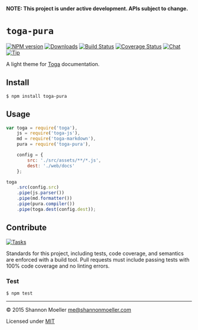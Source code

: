 **NOTE: This project is under active development. APIs subject to change.**

# `toga-pura`

[![NPM version][npm-img]][npm-url] [![Downloads][downloads-img]][npm-url] [![Build Status][travis-img]][travis-url] [![Coverage Status][coveralls-img]][coveralls-url] [![Chat][gitter-img]][gitter-url] [![Tip][amazon-img]][amazon-url]

A light theme for [Toga](http://togajs.github.io) documentation.

## Install

    $ npm install toga-pura

## Usage

```js
var toga = require('toga'),
    js = require('toga-js'),
    md = require('toga-markdown'),
    pura = require('toga-pura'),

    config = {
        src: './src/assets/**/*.js',
        dest: './web/docs'
    };

toga
    .src(config.src)
    .pipe(js.parser())
    .pipe(md.formatter())
    .pipe(pura.compiler())
    .pipe(toga.dest(config.dest));
```

## Contribute

[![Tasks][waffle-img]][waffle-url]

Standards for this project, including tests, code coverage, and semantics are enforced with a build tool. Pull requests must include passing tests with 100% code coverage and no linting errors.

### Test

    $ npm test

----

© 2015 Shannon Moeller <me@shannonmoeller.com>

Licensed under [MIT](http://shannonmoeller.com/mit.txt)

[amazon-img]:    https://img.shields.io/badge/amazon-tip_jar-yellow.svg?style=flat-square
[amazon-url]:    https://www.amazon.com/gp/registry/wishlist/1VQM9ID04YPC5?sort=universal-price
[coveralls-img]: http://img.shields.io/coveralls/togajs/toga-pura/master.svg?style=flat-square
[coveralls-url]: https://coveralls.io/r/togajs/toga-pura
[downloads-img]: http://img.shields.io/npm/dm/toga-pura.svg?style=flat-square
[gitter-img]:    http://img.shields.io/badge/gitter-join_chat-1dce73.svg?style=flat-square
[gitter-url]:    https://gitter.im/togajs/toga
[npm-img]:       http://img.shields.io/npm/v/toga-pura.svg?style=flat-square
[npm-url]:       https://npmjs.org/package/toga-pura
[travis-img]:    http://img.shields.io/travis/togajs/toga-pura.svg?style=flat-square
[travis-url]:    https://travis-ci.org/togajs/toga-pura
[waffle-img]:    http://img.shields.io/github/issues/togajs/toga-pura.svg?style=flat-square
[waffle-url]:    http://waffle.io/togajs/toga-pura
